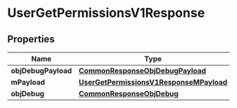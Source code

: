 
# UserGetPermissionsV1Response

## Properties
Name | Type | Description | Notes
------------ | ------------- | ------------- | -------------
**objDebugPayload** | [**CommonResponseObjDebugPayload**](CommonResponseObjDebugPayload.md) |  | 
**mPayload** | [**UserGetPermissionsV1ResponseMPayload**](UserGetPermissionsV1ResponseMPayload.md) |  | 
**objDebug** | [**CommonResponseObjDebug**](CommonResponseObjDebug.md) |  |  [optional]



